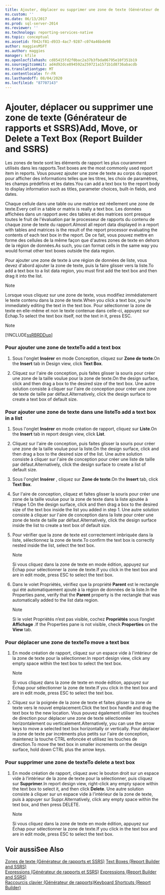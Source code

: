 ```yaml
---
title: Ajouter, déplacer ou supprimer une zone de texte (Générateur de rapports et SSRS) | Microsoft Docs
ms.custom: ''
ms.date: 06/13/2017
ms.prod: sql-server-2014
ms.reviewer: ''
ms.technology: reporting-services-native
ms.topic: conceptual
ms.assetid: f042cf81-d933-4ac7-9287-c074a46bde98
author: maggiesMSFT
ms.author: maggies
manager: kfile
ms.openlocfilehash: cd85415fd2f0bac2a37b3fbda06795e10f351b19
ms.sourcegitcommit: ad4d92dce894592a259721a1571b1d8736abacdb
ms.translationtype: MT
ms.contentlocale: fr-FR
ms.lasthandoff: 08/04/2020
ms.locfileid: "87707143"
---
```

# <a name="add-move-or-delete-a-text-box-report-builder-and-ssrs"></a><span data-ttu-id="643a0-102">Ajouter, déplacer ou supprimer une zone de texte (Générateur de rapports et SSRS)</span><span class="sxs-lookup"><span data-stu-id="643a0-102">Add, Move, or Delete a Text Box (Report Builder and SSRS)</span></span>
  <span data-ttu-id="643a0-103">Les zones de texte sont les éléments de rapport les plus couramment utilisés dans les rapports.</span><span class="sxs-lookup"><span data-stu-id="643a0-103">Text boxes are the most commonly used report item in reports.</span></span> <span data-ttu-id="643a0-104">Vous pouvez ajouter une zone de texte au corps du rapport pour afficher des informations telles que les titres, les choix de paramètres, les champs prédéfinis et les dates.</span><span class="sxs-lookup"><span data-stu-id="643a0-104">You can add a text box to the report body to display information such as titles, parameter choices, built-in fields, and dates.</span></span>  
  
 <span data-ttu-id="643a0-105">Chaque cellule dans une table ou une matrice est réellement une zone de texte.</span><span class="sxs-lookup"><span data-stu-id="643a0-105">Every cell in a table or matrix is really a text box.</span></span> <span data-ttu-id="643a0-106">Les données affichées dans un rapport avec des tables et des matrices sont presque toutes le fruit de l'évaluation par le processeur de rapports du contenu de chaque zone de texte du rapport.</span><span class="sxs-lookup"><span data-stu-id="643a0-106">Almost all report data displayed in a report with tables and matrices is the result of the report processor evaluating the contents of each text box in the report.</span></span> <span data-ttu-id="643a0-107">De ce fait, vous pouvez mettre en forme des cellules de la même façon que d'autres zones de texte en dehors de la région de données.</span><span class="sxs-lookup"><span data-stu-id="643a0-107">As such, you can format cells in the same way you would format other text boxes outside the data region.</span></span>  
  
 <span data-ttu-id="643a0-108">Pour ajouter une zone de texte à une région de données de liste, vous devez d'abord ajouter la zone de texte, puis la faire glisser vers la liste.</span><span class="sxs-lookup"><span data-stu-id="643a0-108">To add a text box to a list data region, you must first add the text box and then drag it into the list.</span></span>  
  
> [!NOTE]  
>  <span data-ttu-id="643a0-109">Lorsque vous cliquez sur une zone de texte, vous modifiez immédiatement le texte contenu dans la zone de texte.</span><span class="sxs-lookup"><span data-stu-id="643a0-109">When you click a text box, you're immediately editing the text in the text box.</span></span> <span data-ttu-id="643a0-110">Pour sélectionner la zone de texte en elle-même et non le texte contenue dans celle-ci, appuyez sur Échap.</span><span class="sxs-lookup"><span data-stu-id="643a0-110">To select the text box itself, not the text in it, press ESC.</span></span>  
  
> [!NOTE]  
>  [!INCLUDE[ssRBRDDup](../../includes/ssrbrddup-md.md)]  
  
### <a name="to-add-a-text-box"></a><span data-ttu-id="643a0-111">Pour ajouter une zone de texte</span><span class="sxs-lookup"><span data-stu-id="643a0-111">To add a text box</span></span>  
  
1.  <span data-ttu-id="643a0-112">Sous l'onglet **Insérer** en mode Conception, cliquez sur **Zone de texte**.</span><span class="sxs-lookup"><span data-stu-id="643a0-112">On the **Insert** tab in Design view, click **Text Box**.</span></span>  
  
2.  <span data-ttu-id="643a0-113">Cliquez sur l'aire de conception, puis faites glisser la souris pour créer une zone de la taille voulue pour la zone de texte.</span><span class="sxs-lookup"><span data-stu-id="643a0-113">On the design surface, click and then drag a box to the desired size of the text box.</span></span> <span data-ttu-id="643a0-114">Une autre solution consiste à cliquer sur l'aire de conception pour créer une zone de texte de taille par défaut.</span><span class="sxs-lookup"><span data-stu-id="643a0-114">Alternatively, click the design surface to create a text box of default size.</span></span>  
  
### <a name="to-add-a-text-box-in-a-list"></a><span data-ttu-id="643a0-115">Pour ajouter une zone de texte dans une liste</span><span class="sxs-lookup"><span data-stu-id="643a0-115">To add a text box in a list</span></span>  
  
1.  <span data-ttu-id="643a0-116">Sous l'onglet **Insérer** en mode création de rapport, cliquez sur **Liste**.</span><span class="sxs-lookup"><span data-stu-id="643a0-116">On the **Insert** tab in report design view, click **List**.</span></span>  
  
2.  <span data-ttu-id="643a0-117">Cliquez sur l'aire de conception, puis faites glisser la souris pour créer une zone de la taille voulue pour la liste.</span><span class="sxs-lookup"><span data-stu-id="643a0-117">On the design surface, click and then drag a box to the desired size of the list.</span></span> <span data-ttu-id="643a0-118">Une autre solution consiste à cliquer sur l'aire de conception pour créer une liste de taille par défaut.</span><span class="sxs-lookup"><span data-stu-id="643a0-118">Alternatively, click the design surface to create a list of default size.</span></span>  
  
3.  <span data-ttu-id="643a0-119">Sous l'onglet **Insérer** , cliquez sur **Zone de texte**.</span><span class="sxs-lookup"><span data-stu-id="643a0-119">On the **Insert** tab, click **Text Box**.</span></span>  
  
4.  <span data-ttu-id="643a0-120">Sur l'aire de conception, cliquez et faites glisser la souris pour créer une zone de la taille voulue pour la zone de texte dans la liste ajoutée à l'étape 1.</span><span class="sxs-lookup"><span data-stu-id="643a0-120">On the design surface, click and then drag a box to the desired size of the text box inside the list you added in step 1.</span></span> <span data-ttu-id="643a0-121">Une autre solution consiste à cliquer sur l'aire de conception dans la liste pour créer une zone de texte de taille par défaut.</span><span class="sxs-lookup"><span data-stu-id="643a0-121">Alternatively, click the design surface inside the list to create a text box of default size.</span></span>  
  
5.  <span data-ttu-id="643a0-122">Pour vérifier que la zone de texte est correctement imbriquée dans la liste, sélectionnez la zone de texte.</span><span class="sxs-lookup"><span data-stu-id="643a0-122">To confirm the text box is correctly nested inside the list, select the text box.</span></span>  
  
    > [!NOTE]  
    >  <span data-ttu-id="643a0-123">Si vous cliquez dans la zone de texte en mode édition, appuyez sur Échap pour sélectionner la zone de texte.</span><span class="sxs-lookup"><span data-stu-id="643a0-123">If you click in the text box and are in edit mode, press ESC to select the text box.</span></span>  
  
6.  <span data-ttu-id="643a0-124">Dans le volet Propriétés, vérifiez que la propriété **Parent** est le rectangle qui été automatiquement ajouté à la région de données de la liste.</span><span class="sxs-lookup"><span data-stu-id="643a0-124">In the Properties pane, verify that the **Parent** property is the rectangle that was automatically added to the list data region.</span></span>  
  
    > [!NOTE]  
    >  <span data-ttu-id="643a0-125">Si le volet Propriétés n’est pas visible, cochez **Propriétés** sous l’onglet **Affichage** .</span><span class="sxs-lookup"><span data-stu-id="643a0-125">If the Properties pane is not visible, check **Properties** on the **View** tab.</span></span>  
  
### <a name="to-move-a-text-box"></a><span data-ttu-id="643a0-126">Pour déplacer une zone de texte</span><span class="sxs-lookup"><span data-stu-id="643a0-126">To move a text box</span></span>  
  
1.  <span data-ttu-id="643a0-127">En mode création de rapport, cliquez sur un espace vide à l'intérieur de la zone de texte pour la sélectionner.</span><span class="sxs-lookup"><span data-stu-id="643a0-127">In report design view, click any empty space within the text box to select the text box.</span></span>  
  
    > [!NOTE]  
    >  <span data-ttu-id="643a0-128">Si vous cliquez dans la zone de texte en mode édition, appuyez sur Échap pour sélectionner la zone de texte.</span><span class="sxs-lookup"><span data-stu-id="643a0-128">If you click in the text box and are in edit mode, press ESC to select the text box.</span></span>  
  
2.  <span data-ttu-id="643a0-129">Cliquez sur la poignée de la zone de texte et faites glisser la zone de texte vers le nouvel emplacement.</span><span class="sxs-lookup"><span data-stu-id="643a0-129">Click the text box handle and drag the text box to the new location.</span></span> <span data-ttu-id="643a0-130">Vous pouvez également utiliser les touches de direction pour déplacer une zone de texte sélectionnée horizontalement ou verticalement.</span><span class="sxs-lookup"><span data-stu-id="643a0-130">Alternatively, you can use the arrow keys to move a selected text box horizontally or vertically.</span></span> <span data-ttu-id="643a0-131">Pour déplacer la zone de texte par incréments plus petits sur l'aire de conception, maintenez la touche CTRL enfoncée et utilisez les touches de direction.</span><span class="sxs-lookup"><span data-stu-id="643a0-131">To move the text box in smaller increments on the design surface, hold down CTRL plus the arrow keys.</span></span>  
  
### <a name="to-delete-a-text-box"></a><span data-ttu-id="643a0-132">Pour supprimer une zone de texte</span><span class="sxs-lookup"><span data-stu-id="643a0-132">To delete a text box</span></span>  
  
1.  <span data-ttu-id="643a0-133">En mode création de rapport, cliquez avec le bouton droit sur un espace vide à l’intérieur de la zone de texte pour la sélectionner, puis cliquez sur **Supprimer**.</span><span class="sxs-lookup"><span data-stu-id="643a0-133">In report design view, right-click any empty space within the text box to select it, and then click **Delete**.</span></span> <span data-ttu-id="643a0-134">Une autre solution consiste à cliquer sur un espace vide à l'intérieur de la zone de texte, puis à appuyer sur Suppr.</span><span class="sxs-lookup"><span data-stu-id="643a0-134">Alternatively, click any empty space within the text box, and then press DELETE.</span></span>  
  
    > [!NOTE]  
    >  <span data-ttu-id="643a0-135">Si vous cliquez dans la zone de texte en mode édition, appuyez sur Échap pour sélectionner la zone de texte.</span><span class="sxs-lookup"><span data-stu-id="643a0-135">If you click in the text box and are in edit mode, press ESC to select the text box.</span></span>  
  
## <a name="see-also"></a><span data-ttu-id="643a0-136">Voir aussi</span><span class="sxs-lookup"><span data-stu-id="643a0-136">See Also</span></span>  
 <span data-ttu-id="643a0-137">[Zones de texte &#40;Générateur de rapports et SSRS&#41;](text-boxes-report-builder-and-ssrs.md) </span><span class="sxs-lookup"><span data-stu-id="643a0-137">[Text Boxes &#40;Report Builder and SSRS&#41;](text-boxes-report-builder-and-ssrs.md) </span></span>  
 <span data-ttu-id="643a0-138">[Expressions &#40;Générateur de rapports et SSRS&#41;](expressions-report-builder-and-ssrs.md) </span><span class="sxs-lookup"><span data-stu-id="643a0-138">[Expressions &#40;Report Builder and SSRS&#41;](expressions-report-builder-and-ssrs.md) </span></span>  
 [<span data-ttu-id="643a0-139">Raccourcis clavier &#40;Générateur de rapports&#41;</span><span class="sxs-lookup"><span data-stu-id="643a0-139">Keyboard Shortcuts &#40;Report Builder&#41;</span></span>](../report-builder/keyboard-shortcuts-report-builder.md)  
  
  
